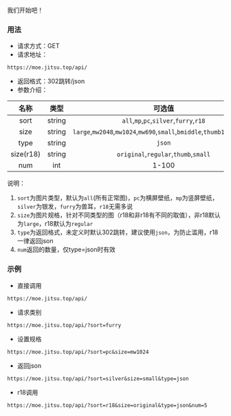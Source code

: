 我们开始吧！

### 用法
* 请求方式：GET
* 请求地址：
```url
https://moe.jitsu.top/api/
```

* 返回格式：302跳转/json
* 参数介绍：

| 名称 | 类型 | 可选值 |
|:----:|:----:|:----:|
|sort|string|`all`,`mp`,`pc`,`silver`,`furry`,`r18`|
|size|string|`large`,`mw2048`,`mw1024`,`mw690`,`small`,`bmiddle`,`thumb180`,`square`|
|type|string|`json`|
|size(r18)|string|`original`,`regular`,`thumb`,`small`|
|num|int|1-100|

说明：
1. `sort`为图片类型，默认为`all`(所有正常图)，`pc`为横屏壁纸，`mp`为竖屏壁纸，`silver`为银发，`furry`为兽耳，`r18`无需多说
2. `size`为图片规格，针对不同类型的图（r18和非r18有不同的取值），非r18默认为`large`，r18默认为`regular`
3. `type`为返回格式，未定义时默认302跳转，建议使用`json`，为防止滥用，r18一律返回json
4. `num`返回的数量，仅type=json时有效

### 示例
* 直接调用
```url
https://moe.jitsu.top/api/
```
* 请求类别
```url
https://moe.jitsu.top/api/?sort=furry
```
* 设置规格
```url
https://moe.jitsu.top/api/?sort=pc&size=mw1024
```
* 返回json
```url
https://moe.jitsu.top/api/?sort=silver&size=small&type=json
```
* r18调用
```url
https://moe.jitsu.top/api/?sort=r18&size=original&type=json&num=5
```
